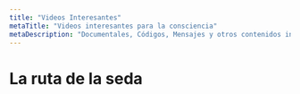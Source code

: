 ```yaml
---
title: "Videos Interesantes"
metaTitle: "Videos interesantes para la consciencia"
metaDescription: "Documentales, Códigos, Mensajes y otros contenidos interesantes en video"
---
```


# La ruta de la seda

<YouTube youTubeId="l322kC4NJ_Q" />

<YouTube youTubeId="QYyVjhAU9V4" />

<YouTube youTubeId="nKIu9yen5nc" />

<YouTube youTubeId="x7ozaFbqg00" />
